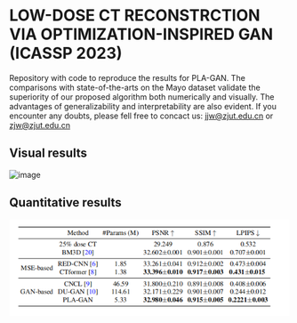 # LOW-DOSE CT RECONSTRCTION VIA OPTIMIZATION-INSPIRED GAN (ICASSP 2023)
Repository with code to reproduce the results for PLA-GAN. The comparisons with state-of-the-arts on the Mayo dataset validate the superiority of our proposed algorithm both numerically and visually. The advantages of generalizability and interpretability are also evident. If you encounter any doubts, please fell free to concact us: jjw@zjut.edu.cn or zjw@zjut.edu.cn  


## **Visual results**
![image](https://github.com/ZhengJianwei2/PLA-GAN/blob/main/image/comparsion2.png)  
## **Quantitative results**
<img src="https://github.com/ZhengJianwei2/PLA-GAN/blob/main/image/numerical.jpg" width="1000px">
